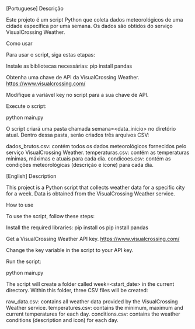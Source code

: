
[Portuguese]
Descrição

Este projeto é um script Python que coleta dados meteorológicos de uma cidade específica por uma semana. Os dados são obtidos do serviço VisualCrossing Weather.

Como usar

Para usar o script, siga estas etapas:

Instale as bibliotecas necessárias:
pip install pandas

Obtenha uma chave de API da VisualCrossing Weather.
https://www.visualcrossing.com/

Modifique a variável key no script para a sua chave de API.

Execute o script:

python main.py

O script criará uma pasta chamada semana=<data_inicio> no diretório atual. Dentro dessa pasta, serão criados três arquivos CSV:

dados_brutos.csv: contém todos os dados meteorológicos fornecidos pelo serviço VisualCrossing Weather.
temperaturas.csv: contém as temperaturas mínimas, máximas e atuais para cada dia.
condicoes.csv: contém as condições meteorológicas (descrição e ícone) para cada dia.


[English]
Description

This project is a Python script that collects weather data for a specific city for a week. Data is obtained from the VisualCrossing Weather service.

How to use

To use the script, follow these steps:

Install the required libraries:
pip install os
pip install pandas

Get a VisualCrossing Weather API key.
https://www.visualcrossing.com/

Change the key variable in the script to your API key.

Run the script:

python main.py

The script will create a folder called week=<start_date> in the current directory. Within this folder, three CSV files will be created:

raw_data.csv: contains all weather data provided by the VisualCrossing Weather service.
temperatures.csv: contains the minimum, maximum and current temperatures for each day.
conditions.csv: contains the weather conditions (description and icon) for each day.
